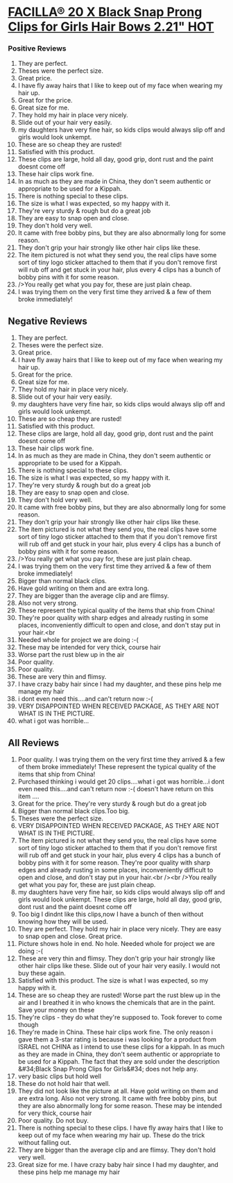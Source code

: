 # [FACILLA® 20 X Black Snap Prong Clips for Girls Hair Bows 2.21&quot; HOT](https://products.checkmycream.com/products/FACILLA(r)-20-X-Black-Snap-Prong-Clips-for-Girls-Hair-Bows-2.21&quot;-HOT.html)

### Positive Reviews

<ol>
      <li>They are perfect.  </li>
      <li>Theses were the perfect size.</li>
      <li>Great price.</li>
      <li>I have fly away hairs that I like to keep out of my face when wearing my hair up.  </li>
      <li>Great for the price.</li>
      <li>Great size for me.</li>
      <li>They hold my hair in place very nicely.  </li>
      <li>Slide out of your hair very easily.</li>
      <li>my daughters have very fine hair, so kids clips would always slip off and girls would look unkempt.</li>
      <li>These are so cheap they are rusted!</li>
      <li>Satisfied with this product.</li>
      <li>These clips are large, hold all day, good grip, dont rust and the paint doesnt come off</li>
      <li>These hair clips work fine.</li>
      <li>In as much as they are made in China, they don&#x27;t seem authentic or appropriate to be used for a Kippah.</li>
      <li>There is nothing special to these clips.  </li>
      <li>The size is what I was expected, so my happy with it.</li>
      <li>They&#x27;re very sturdy &amp; rough but do a great job</li>
      <li>They are easy to snap open and close.  </li>
      <li>They don&#x27;t hold very well.</li>
      <li>It came with free bobby pins, but they are also abnormally long for some reason.</li>
      <li>They don&#x27;t grip your hair strongly like other hair clips like these.</li>
      <li>The item pictured is not what they send you, the real clips have some sort of tiny logo sticker attached to them that if you don&#x27;t remove first will rub off and get stuck in your hair, plus every 4 clips has a bunch of bobby pins with it for some reason.</li>
      <li>/&gt;You really get what you pay for, these are just plain cheap.</li>
      <li>I was trying them on the very first time they arrived &amp; a few of them broke immediately!</li>
</ol>


<h2>Negative Reviews</h2>
<ol>
<li> They are perfect.  </li>
<li> Theses were the perfect size.</li>
<li> Great price.</li>
<li> I have fly away hairs that I like to keep out of my face when wearing my hair up.  </li>
<li> Great for the price.</li>
<li> Great size for me.</li>
<li> They hold my hair in place very nicely.  </li>
<li> Slide out of your hair very easily.</li>
<li> my daughters have very fine hair, so kids clips would always slip off and girls would look unkempt.</li>
<li> These are so cheap they are rusted!</li>
<li> Satisfied with this product.</li>
<li> These clips are large, hold all day, good grip, dont rust and the paint doesnt come off</li>
<li> These hair clips work fine.</li>
<li> In as much as they are made in China, they don&#x27;t seem authentic or appropriate to be used for a Kippah.</li>
<li> There is nothing special to these clips.  </li>
<li> The size is what I was expected, so my happy with it.</li>
<li> They&#x27;re very sturdy &amp; rough but do a great job</li>
<li> They are easy to snap open and close.  </li>
<li> They don&#x27;t hold very well.</li>
<li> It came with free bobby pins, but they are also abnormally long for some reason.</li>
<li> They don&#x27;t grip your hair strongly like other hair clips like these.</li>
<li> The item pictured is not what they send you, the real clips have some sort of tiny logo sticker attached to them that if you don&#x27;t remove first will rub off and get stuck in your hair, plus every 4 clips has a bunch of bobby pins with it for some reason.</li>
<li> /&gt;You really get what you pay for, these are just plain cheap.</li>
<li> I was trying them on the very first time they arrived &amp; a few of them broke immediately!</li>
<li> Bigger than normal black clips.</li>
<li> Have gold writing on them and are extra long.</li>
<li> They are bigger than the average clip and are flimsy.  </li>
<li> Also not very strong.</li>
<li> These represent the typical quality of the items that ship from China!</li>
<li> They&#x27;re poor quality with sharp edges and already rusting in some places, inconveniently difficult to open and close, and don&#x27;t stay put in your hair.&lt;br</li>
<li> Needed whole for project we are doing :-(</li>
<li> These may be intended for very thick, course hair</li>
<li> Worse part the rust blew up in the air</li>
<li> Poor quality.</li>
<li> Poor quality.</li>
<li> These are very thin and flimsy.</li>
<li> I have crazy baby hair since I had my daughter, and these pins help me manage my hair</li>
<li> i dont even need this....and can&#x27;t return now :-(</li>
<li> VERY DISAPPOINTED WHEN RECEIVED PACKAGE, AS THEY ARE NOT WHAT IS IN THE PICTURE.</li>
<li> what i got was horrible...</li>
</ol>

<h2>All Reviews</h2>

<ol>
    <li> Poor quality. I was trying them on the very first time they arrived &amp; a few of them broke immediately! These represent the typical quality of the items that ship from China!</li>
    <li> Purchased thinking i would get 20 clips....what i got was horrible...i dont even need this....and can&#x27;t return now :-( doesn&#x27;t have return on this item ....</li>
    <li> Great for the price. They&#x27;re very sturdy &amp; rough but do a great job</li>
    <li> Bigger than normal black clips.Too big.</li>
    <li> Theses were the perfect size.</li>
    <li> VERY DISAPPOINTED WHEN RECEIVED PACKAGE, AS THEY ARE NOT WHAT IS IN THE PICTURE.</li>
    <li> The item pictured is not what they send you, the real clips have some sort of tiny logo sticker attached to them that if you don&#x27;t remove first will rub off and get stuck in your hair, plus every 4 clips has a bunch of bobby pins with it for some reason. They&#x27;re poor quality with sharp edges and already rusting in some places, inconveniently difficult to open and close, and don&#x27;t stay put in your hair.&lt;br /&gt;&lt;br /&gt;You really get what you pay for, these are just plain cheap.</li>
    <li> my daughters have very fine hair, so kids clips would always slip off and girls would look unkempt. These clips are large, hold all day, good grip, dont rust and the paint doesnt come off</li>
    <li> Too big I dindnt like this clips,now I have a bunch of then without knowing how they will be used.</li>
    <li> They are perfect.  They hold my hair in place very nicely.  They are easy to snap open and close.  Great price.</li>
    <li> Picture shows hole in end. No hole. Needed whole for project we are doing :-(</li>
    <li> These are very thin and flimsy. They don&#x27;t grip your hair strongly like other hair clips like these. Slide out of your hair very easily. I would not buy these again.</li>
    <li> Satisfied with this product. The size is what I was expected, so my happy with it.</li>
    <li> These are so cheap they are rusted! Worse part the rust blew up in the air and I breathed it in who knows the chemicals that are in the paint. Save your money on these</li>
    <li> They&#x27;re clips - they do what they&#x27;re supposed to. Took forever to come though</li>
    <li> They&#x27;re made in China. These hair clips work fine. The only reason i gave them a 3-star rating is because i was looking for a product from ISRAEL not CHINA as I intend to use these clips for a kippah. In as much as they are made in China, they don&#x27;t seem authentic or appropriate to be used for a Kippah. The fact that they are sold under the description &amp;#34;Black Snap Prong Clips for Girls&amp;#34; does not help any.</li>
    <li> very basic clips but hold well</li>
    <li> These do not hold hair that well.</li>
    <li> They did not look like the picture at all. Have gold writing on them and are extra long. Also not very strong. It came with free bobby pins, but they are also abnormally long for some reason. These may be intended for very thick, course hair</li>
    <li> Poor quality. Do not buy.</li>
    <li> There is nothing special to these clips.  I have fly away hairs that I like to keep out of my face when wearing my hair up.  These do the trick without falling out.</li>
    <li> They are bigger than the average clip and are flimsy.  They don&#x27;t hold very well.</li>
    <li> Great size for me. I have crazy baby hair since I had my daughter, and these pins help me manage my hair</li>
</ol>




